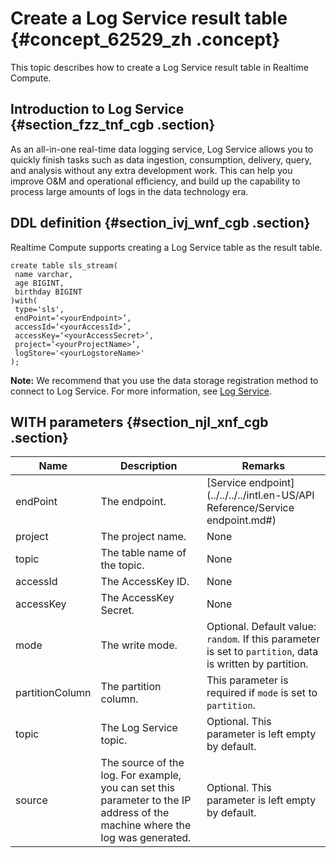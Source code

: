 # Create a Log Service result table {#concept_62529_zh .concept}

This topic describes how to create a Log Service result table in Realtime Compute.

## Introduction to Log Service {#section_fzz_tnf_cgb .section}

As an all-in-one real-time data logging service, Log Service allows you to quickly finish tasks such as data ingestion, consumption, delivery, query, and analysis without any extra development work. This can help you improve O&M and operational efficiency, and build up the capability to process large amounts of logs in the data technology era.

## DDL definition {#section_ivj_wnf_cgb .section}

Realtime Compute supports creating a Log Service table as the result table.

```language-sql
create table sls_stream(
 name varchar,
 age BIGINT,
 birthday BIGINT
)with(
 type='sls',
 endPoint=‘<yourEndpoint>’,
 accessId=‘<yourAccessId>’,
 accessKey=‘<yourAccessSecret>’,
 project=‘<yourProjectName>’,
 logStore='<yourLogstoreName>'
);
```

**Note:** We recommend that you use the data storage registration method to connect to Log Service. For more information, see [Log Service]().

## WITH parameters {#section_njl_xnf_cgb .section}

|Name|Description|Remarks|
|----|-----------|-------|
|endPoint|The endpoint.|[Service endpoint](../../../../intl.en-US/API Reference/Service endpoint.md#)|
|project|The project name.|None|
|topic|The table name of the topic.|None|
|accessId|The AccessKey ID.|None|
|accessKey|The AccessKey Secret.|None|
|mode|The write mode.|Optional. Default value: `random`. If this parameter is set to `partition`, data is written by partition.|
|partitionColumn|The partition column.|This parameter is required if `mode` is set to `partition`.|
|topic|The Log Service topic.|Optional. This parameter is left empty by default.|
|source|The source of the log. For example, you can set this parameter to the IP address of the machine where the log was generated.|Optional. This parameter is left empty by default.|

